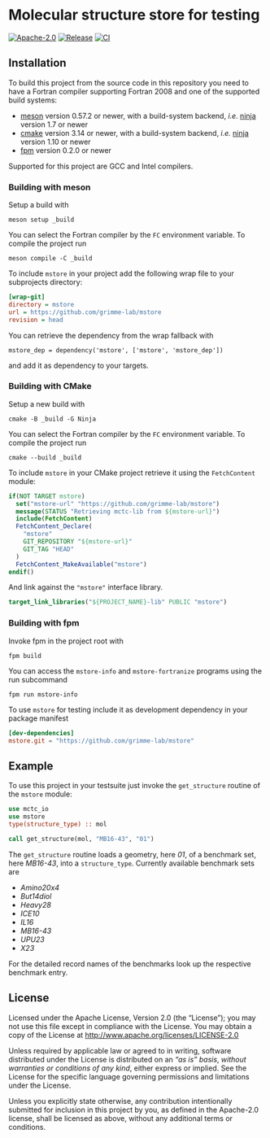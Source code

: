 # Molecular structure store for testing

[![Apache-2.0](https://img.shields.io/github/license/grimme-lab/mstore)](LICENSE)
[![Release](https://img.shields.io/github/v/release/grimme-lab/mstore)](https://github.com/grimme-lab/mstore/releases/latest)
[![CI](https://github.com/grimme-lab/mstore/workflows/CI/badge.svg)](https://github.com/grimme-lab/mstore/actions)

## Installation

To build this project from the source code in this repository you need to have
a Fortran compiler supporting Fortran 2008 and one of the supported build systems:

- [meson](https://mesonbuild.com) version 0.57.2 or newer, with
  a build-system backend, _i.e._ [ninja](https://ninja-build.org) version 1.7 or newer
- [cmake](https://cmake.org) version 3.14 or newer, with
  a build-system backend, _i.e._ [ninja](https://ninja-build.org) version 1.10 or newer
- [fpm](https://github.com/fortran-lang/fpm) version 0.2.0 or newer

Supported for this project are GCC and Intel compilers.

### Building with meson

Setup a build with

```
meson setup _build
```

You can select the Fortran compiler by the `FC` environment variable.
To compile the project run

```
meson compile -C _build
```

To include `mstore` in your project add the following wrap file to your subprojects directory:

```ini
[wrap-git]
directory = mstore
url = https://github.com/grimme-lab/mstore
revision = head
```

You can retrieve the dependency from the wrap fallback with

```meson
mstore_dep = dependency('mstore', ['mstore', 'mstore_dep'])
```

and add it as dependency to your targets.

### Building with CMake

Setup a new build with

```
cmake -B _build -G Ninja
```

You can select the Fortran compiler by the `FC` environment variable.
To compile the project run

```
cmake --build _build
```

To include `mstore` in your CMake project retrieve it using the `FetchContent` module:

```cmake
if(NOT TARGET mstore)
  set("mstore-url" "https://github.com/grimme-lab/mstore")
  message(STATUS "Retrieving mctc-lib from ${mstore-url}")
  include(FetchContent)
  FetchContent_Declare(
    "mstore"
    GIT_REPOSITORY "${mstore-url}"
    GIT_TAG "HEAD"
  )
  FetchContent_MakeAvailable("mstore")
endif()
```

And link against the `"mstore"` interface library.

```cmake
target_link_libraries("${PROJECT_NAME}-lib" PUBLIC "mstore")
```

### Building with fpm

Invoke fpm in the project root with

```
fpm build
```

You can access the `mstore-info` and `mstore-fortranize` programs using the run subcommand

```
fpm run mstore-info
```

To use `mstore` for testing include it as development dependency in your package manifest

```toml
[dev-dependencies]
mstore.git = "https://github.com/grimme-lab/mstore"
```

## Example

To use this project in your testsuite just invoke the `get_structure` routine of the `mstore` module:

```f90
use mctc_io
use mstore
type(structure_type) :: mol

call get_structure(mol, "MB16-43", "01")
```

The `get_structure` routine loads a geometry, here _01_, of a benchmark set, here _MB16-43_, into a `structure_type`.
Currently available benchmark sets are

- _Amino20x4_
- _But14diol_
- _Heavy28_
- _ICE10_
- _IL16_
- _MB16-43_
- _UPU23_
- _X23_

For the detailed record names of the benchmarks look up the respective benchmark entry.

## License

Licensed under the Apache License, Version 2.0 (the “License”);
you may not use this file except in compliance with the License.
You may obtain a copy of the License at
http://www.apache.org/licenses/LICENSE-2.0

Unless required by applicable law or agreed to in writing, software
distributed under the License is distributed on an _“as is” basis_,
_without warranties or conditions of any kind_, either express or implied.
See the License for the specific language governing permissions and
limitations under the License.

Unless you explicitly state otherwise, any contribution intentionally
submitted for inclusion in this project by you, as defined in the
Apache-2.0 license, shall be licensed as above, without any additional
terms or conditions.

